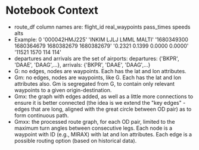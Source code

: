 # Notebook Context
- route_df column names are: flight_id	real_waypoints	pass_times	speeds	alts
- Example: 0	'000042HMJ225'	'INKIM LJLJ LMML MALTI'	'1680349300 1680364679 1680382679 1680382679'	'0.2321 0.1399 0.0000 0.0000'	'11521 1570 114 114'
- departures and arrivals are the set of airports: departures: {'BKPR', 'DAAE', 'DAAG',...}, arrivals: {'BKPR', 'DAAE', 'DAAG',...}
- G: no edges, nodes are waypoints. Each has the lat and lon attributes.
- Gm: no edges, nodes are waypoints, like G. Each has the lat and lon attributes also. Gm is segregated from G, to contain only relevant waypoints to a given origin-destination.
- Gmx: the graph with edges added, as well as a little more connections to ensure it is better connected (the idea is we extend the "key edges" - edges that are long, aligned with the great circle between OD pair) as to form continuous path.
- Gmxx: the processed route graph, for each OD pair, limited to the maximum turn angles between consecutive legs. Each node is a waypoint with ID (e.g., MIRAX) with lat and lon attributes. Each edge is a possible routing option (based on historical data).
